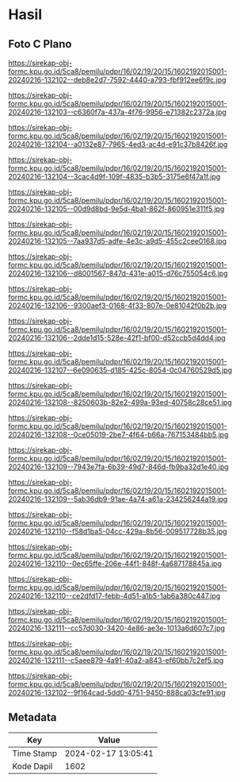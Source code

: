 # Hasil

## Foto C Plano

https://sirekap-obj-formc.kpu.go.id/5ca8/pemilu/pdpr/16/02/19/20/15/1602192015001-20240216-132102--deb8e2d7-7592-4440-a793-fbf912ee6f9c.jpg

https://sirekap-obj-formc.kpu.go.id/5ca8/pemilu/pdpr/16/02/19/20/15/1602192015001-20240216-132103--c6360f7a-437a-4f76-9956-e71382c2372a.jpg

https://sirekap-obj-formc.kpu.go.id/5ca8/pemilu/pdpr/16/02/19/20/15/1602192015001-20240216-132104--a0132e87-7965-4ed3-ac4d-e91c37b8426f.jpg

https://sirekap-obj-formc.kpu.go.id/5ca8/pemilu/pdpr/16/02/19/20/15/1602192015001-20240216-132104--3cac4d9f-109f-4835-b3b5-3175e6f47a1f.jpg

https://sirekap-obj-formc.kpu.go.id/5ca8/pemilu/pdpr/16/02/19/20/15/1602192015001-20240216-132105--00d9d8bd-9e5d-4ba1-862f-860951e311f5.jpg

https://sirekap-obj-formc.kpu.go.id/5ca8/pemilu/pdpr/16/02/19/20/15/1602192015001-20240216-132105--7aa937d5-adfe-4e3c-a9d5-455c2cee0168.jpg

https://sirekap-obj-formc.kpu.go.id/5ca8/pemilu/pdpr/16/02/19/20/15/1602192015001-20240216-132106--d8001567-847d-431e-a015-d76c755054c6.jpg

https://sirekap-obj-formc.kpu.go.id/5ca8/pemilu/pdpr/16/02/19/20/15/1602192015001-20240216-132106--9300aef3-0168-4f33-807e-0e81042f0b2b.jpg

https://sirekap-obj-formc.kpu.go.id/5ca8/pemilu/pdpr/16/02/19/20/15/1602192015001-20240216-132106--2dde1d15-528e-42f1-bf00-d52ccb5d4dd4.jpg

https://sirekap-obj-formc.kpu.go.id/5ca8/pemilu/pdpr/16/02/19/20/15/1602192015001-20240216-132107--6e090635-d185-425c-8054-0c04760529d5.jpg

https://sirekap-obj-formc.kpu.go.id/5ca8/pemilu/pdpr/16/02/19/20/15/1602192015001-20240216-132108--8250603b-82e2-499a-93ed-40758c28ce51.jpg

https://sirekap-obj-formc.kpu.go.id/5ca8/pemilu/pdpr/16/02/19/20/15/1602192015001-20240216-132108--0ce05019-2be7-4f64-b66a-767153484bb5.jpg

https://sirekap-obj-formc.kpu.go.id/5ca8/pemilu/pdpr/16/02/19/20/15/1602192015001-20240216-132109--7943e7fa-6b39-49d7-846d-fb9ba32d1e40.jpg

https://sirekap-obj-formc.kpu.go.id/5ca8/pemilu/pdpr/16/02/19/20/15/1602192015001-20240216-132109--5ab36db9-91ae-4a74-a61a-234256244a19.jpg

https://sirekap-obj-formc.kpu.go.id/5ca8/pemilu/pdpr/16/02/19/20/15/1602192015001-20240216-132110--f58d1ba5-04cc-429a-8b56-009517728b35.jpg

https://sirekap-obj-formc.kpu.go.id/5ca8/pemilu/pdpr/16/02/19/20/15/1602192015001-20240216-132110--0ec65ffe-206e-44f1-848f-4a687178845a.jpg

https://sirekap-obj-formc.kpu.go.id/5ca8/pemilu/pdpr/16/02/19/20/15/1602192015001-20240216-132110--ce2dfd17-febb-4d51-a1b5-1ab6a380c447.jpg

https://sirekap-obj-formc.kpu.go.id/5ca8/pemilu/pdpr/16/02/19/20/15/1602192015001-20240216-132111--cc57d030-3420-4e86-ae3e-1013a6d607c7.jpg

https://sirekap-obj-formc.kpu.go.id/5ca8/pemilu/pdpr/16/02/19/20/15/1602192015001-20240216-132111--c5aee879-4a91-40a2-a843-ef60bb7c2ef5.jpg

https://sirekap-obj-formc.kpu.go.id/5ca8/pemilu/pdpr/16/02/19/20/15/1602192015001-20240216-132102--9f164cad-5dd0-4751-9450-888ca03cfe91.jpg


## Metadata

| Key        | Value               |
| ---------- | ------------------- |
| Time Stamp | 2024-02-17 13:05:41 |
| Kode Dapil | 1602                |



